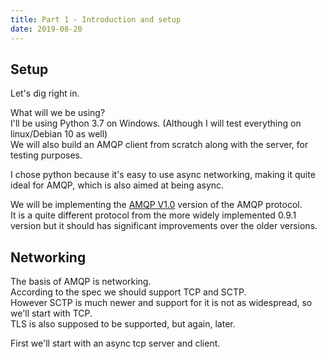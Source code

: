 ```yaml
---
title: Part 1 - Introduction and setup
date: 2019-08-20
---
```


## Setup

Let's dig right in.  

What will we be using?  
I'll be using Python 3.7 on Windows. (Although I will test everything on linux/Debian 10 as well)  
We will also build an AMQP client from scratch along with the server, for testing purposes.  

I chose python because it's easy to use async networking, making it quite ideal for AMQP, which is also aimed at being async.  

We will be implementing the [AMQP V1.0](http://www.amqp.org/sites/amqp.org/files/amqp.pdf) version of the AMQP protocol.  
It is a quite different protocol from the more widely implemented 0.9.1 version but it should has significant improvements over the older versions.  

## Networking

The basis of AMQP is networking.  
According to the spec we should support TCP and SCTP.  
However SCTP is much newer and support for it is not as widespread, so we'll start with TCP.  
TLS is also supposed to be supported, but again, later.

First we'll start with an async tcp server and client.  
